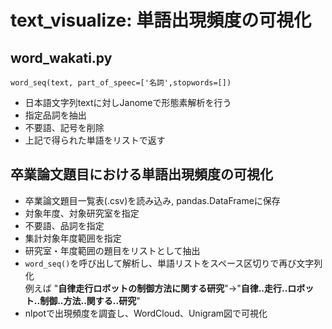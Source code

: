 # text_visualize: 単語出現頻度の可視化
## word_wakati.py
`word_seq(text, part_of_speec=['名詞',stopwords=[])`
- 日本語文字列textに対しJanomeで形態素解析を行う
- 指定品詞を抽出
- 不要語、記号を削除
- 上記で得られた単語をリストで返す

## 卒業論文題目における単語出現頻度の可視化
- 卒業論文題目一覧表(.csv)を読み込み, pandas.DataFrameに保存
- 対象年度、対象研究室を指定
- 不要語、品詞を指定
- 集計対象年度範囲を指定
- 研究室・年度範囲の題目をリストとして抽出
- `word_seq()`を呼び出して解析し、単語リストをスペース区切りで再び文字列化
　<br>例えば "**自律走行ロボットの制御方法に関する研究**"->"**自律..走行..ロボット..制御..方法..関する..研究**"
- nlpotで出現頻度を調査し、WordCloud、Unigram図で可視化
